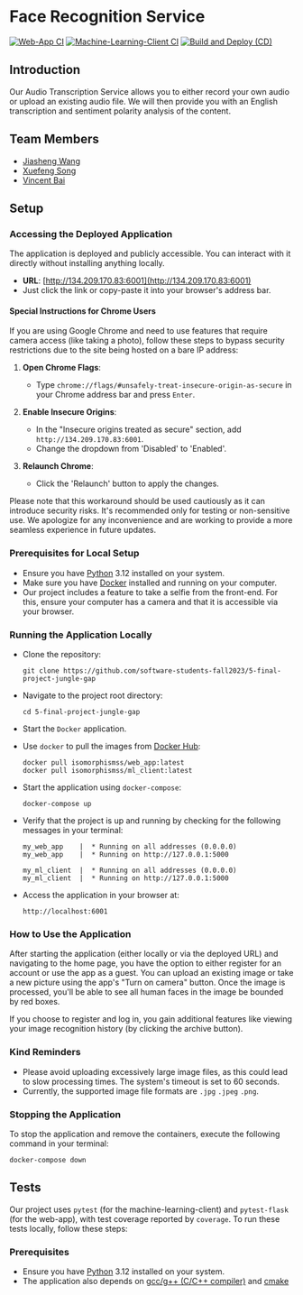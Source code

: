 # Face Recognition Service

[![Web-App CI](https://github.com/software-students-fall2023/5-final-project-jungle-gap/actions/workflows/web_app_test.yml/badge.svg)](https://github.com/software-students-fall2023/5-final-project-jungle-gap/actions/workflows/web_app_test.yml)
[![Machine-Learning-Client CI](https://github.com/software-students-fall2023/5-final-project-jungle-gap/actions/workflows/ml_client_test.yml/badge.svg)](https://github.com/software-students-fall2023/5-final-project-jungle-gap/actions/workflows/ml_client_test.yml) 
[![Build and Deploy (CD)](https://github.com/software-students-fall2023/5-final-project-jungle-gap/actions/workflows/build_and_deploy.yml/badge.svg)](https://github.com/software-students-fall2023/5-final-project-jungle-gap/actions/workflows/build_and_deploy.yml) 

## Introduction
Our Audio Transcription Service allows you to either record your own audio or upload an existing audio file. We will then provide you with an English transcription and sentiment polarity analysis of the content.

## Team Members
- [Jiasheng Wang](https://github.com/isomorphismss)
- [Xuefeng Song](https://github.com/wowwowooo)
- [Vincent Bai](https://github.com/VincentBai-dotcom)

## Setup

### Accessing the Deployed Application

The application is deployed and publicly accessible. You can interact with it directly without installing anything locally.

- **URL**: [http://134.209.170.83:6001](http://134.209.170.83:6001)
- Just click the link or copy-paste it into your browser's address bar.

#### Special Instructions for Chrome Users
If you are using Google Chrome and need to use features that require camera access (like taking a photo), follow these steps to bypass security restrictions due to the site being hosted on a bare IP address:

1. **Open Chrome Flags**:
   - Type `chrome://flags/#unsafely-treat-insecure-origin-as-secure` in your Chrome address bar and press `Enter`.

2. **Enable Insecure Origins**:
   - In the "Insecure origins treated as secure" section, add `http://134.209.170.83:6001`.
   - Change the dropdown from 'Disabled' to 'Enabled'.

3. **Relaunch Chrome**:
   - Click the 'Relaunch' button to apply the changes.

Please note that this workaround should be used cautiously as it can introduce security risks. It's recommended only for testing or non-sensitive use. We apologize for any inconvenience and are working to provide a more seamless experience in future updates.


### Prerequisites for Local Setup
- Ensure you have [Python](https://www.python.org/downloads/) 3.12 installed on your system.
- Make sure you have [Docker](https://docs.docker.com/get-docker/) installed and running on your computer. 
- Our project includes a feature to take a selfie from the front-end. For this, ensure your computer has a camera and that it is accessible via your browser.

### Running the Application Locally
- Clone the repository:

    ```shell
    git clone https://github.com/software-students-fall2023/5-final-project-jungle-gap 
    ```
- Navigate to the project root directory:

    ```shell
    cd 5-final-project-jungle-gap
    ```
- Start the `Docker` application.
- Use `docker` to pull the images from [Docker Hub](https://hub.docker.com/repositories/isomorphismss):

    ```shell
    docker pull isomorphismss/web_app:latest
    docker pull isomorphismss/ml_client:latest
    ```
- Start the application using `docker-compose`:

    ```shell
    docker-compose up
    ```
- Verify that the project is up and running by checking for the following messages in your terminal:

    ```shell
    my_web_app    |  * Running on all addresses (0.0.0.0)
    my_web_app    |  * Running on http://127.0.0.1:5000
    ```

    ```shell
    my_ml_client  |  * Running on all addresses (0.0.0.0)
    my_ml_client  |  * Running on http://127.0.0.1:5000
    ```
- Access the application in your browser at:

    ```shell
    http://localhost:6001
    ```

### How to Use the Application
After starting the application (either locally or via the deployed URL) and navigating to the home page, you have the option to either register for an account or use the app as a guest. You can upload an existing image or take a new picture using the app's "Turn on camera" button. Once the image is processed, you'll be able to see all human faces in the image be bounded by red boxes.

If you choose to register and log in, you gain additional features like viewing your image recognition history (by clicking the archive button). 

### Kind Reminders
- Please avoid uploading excessively large image files, as this could lead to slow processing times. The system's timeout is set to 60 seconds.
- Currently, the supported image file formats are `.jpg` `.jpeg` `.png`.

### Stopping the Application
To stop the application and remove the containers, execute the following command in your terminal:

```shell
docker-compose down
```

## Tests
Our project uses `pytest` (for the machine-learning-client) and `pytest-flask` (for the web-app), with test coverage reported by `coverage`. To run these tests locally, follow these steps:

### Prerequisites
- Ensure you have [Python](https://www.python.org/downloads/) 3.12 installed on your system.
- The application also depends on [gcc/g++ (C/C++ compiler)]() and [cmake](https://cmake.org/download/)

